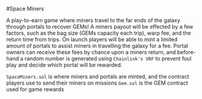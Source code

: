 #Space Miners

A play-to-earn game where miners travel to the far ends of the galaxy through portals to recover GEMs! A miners payout will be effected by a few factors, such as the bag size (GEMs capacity each trip), warp fee, and the return time from trips. On launch players will be able to mint a limited amount of portals to assist miners in travelling the galaxy for a fee. Portal owners can receive these fees by chance upon a miners return, and before-hand a random number is generated using `Chainlink's VRF` to prevent foul play and decide which portal will be rewarded.

`SpaceMiners.sol` is where miners and portals are minted, and the contract players use to send their miners on missions
`Gem.sol` is the GEM contract used for game rewards